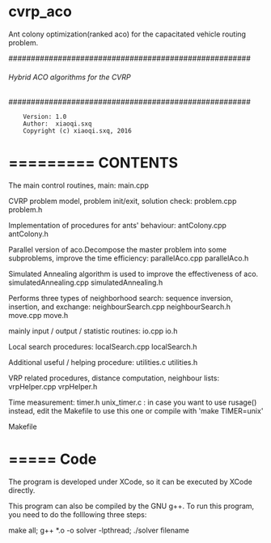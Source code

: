# cvrp_aco
Ant colony optimization(ranked aco) for the capacitated vehicle routing problem.

######################################################
######    Hybrid ACO algorithms for the CVRP ########
######################################################

        Version: 1.0
        Author:  xiaoqi.sxq
        Copyright (c) xiaoqi.sxq, 2016


=========
CONTENTS
=========

The main control routines, main:
main.cpp

CVRP problem model, problem init/exit, solution check:
problem.cpp
problem.h

Implementation of procedures for ants' behaviour:
antColony.cpp
antColony.h

Parallel version of aco.Decompose the master problem into some subproblems, improve the time efficiency:
parallelAco.cpp
parallelAco.h

Simulated Annealing algorithm is used to improve the effectiveness of aco.
simulatedAnnealing.cpp
simulatedAnnealing.h

Performs three types of neighborhood search: sequence inversion, insertion, and exchange:
neighbourSearch.cpp
neighbourSearch.h
move.cpp
move.h

mainly input / output / statistic routines:
io.cpp
io.h

Local search procedures:
localSearch.cpp
localSearch.h

Additional useful / helping procedure:
utilities.c
utilities.h

VRP related procedures, distance computation, neighbour lists:
vrpHelper.cpp
vrpHelper.h

Time measurement:
timer.h 
unix_timer.c : in case you want to use rusage() instead, edit the
Makefile to use this one or compile with 'make TIMER=unix'

Makefile

=====
Code
=====

The program is developed under XCode, so it can be executed by XCode directly.

This program can also be compiled by the GNU g++. To run this program, you need to do the folllowing three steps:

make all;
g++ *.o -o solver -lpthread;
./solver filename


